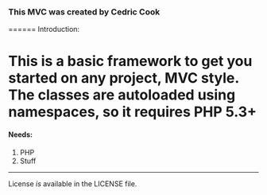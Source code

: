 ### This MVC was created by Cedric Cook
======
Introduction:

This is a basic framework to get you started on any project, MVC style. 
The classes are autoloaded using namespaces, so it requires PHP 5.3+
======
#### Needs:
1. PHP
2. Stuff
-----


License _is_ available in the LICENSE file.
